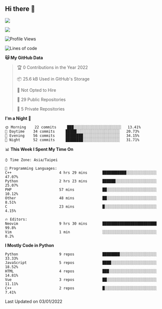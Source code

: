 ## Hi there 👋

![](https://github-readme-stats.vercel.app/api?username=CSY54&theme=nord&show_icons=true)

![](https://github-readme-stats.vercel.app/api/top-langs/?username=CSY54&theme=nord&layout=compact&card_width=445)

<!--START_SECTION:waka-->
![Profile Views](http://img.shields.io/badge/Profile%20Views-1-blue)

![Lines of code](https://img.shields.io/badge/From%20Hello%20World%20I%27ve%20Written-107%20Thousand%20lines%20of%20code-blue)

**🐱 My GitHub Data** 

> 🏆 0 Contributions in the Year 2022
 > 
> 📦 25.6 kB Used in GitHub's Storage 
 > 
> 🚫 Not Opted to Hire
 > 
> 📜 29 Public Repositories 
 > 
> 🔑 5 Private Repositories  
 > 
**I'm a Night 🦉** 

```text
🌞 Morning    22 commits     ███░░░░░░░░░░░░░░░░░░░░░░   13.41% 
🌆 Daytime    34 commits     █████░░░░░░░░░░░░░░░░░░░░   20.73% 
🌃 Evening    56 commits     ████████░░░░░░░░░░░░░░░░░   34.15% 
🌙 Night      52 commits     ████████░░░░░░░░░░░░░░░░░   31.71%

```


📊 **This Week I Spent My Time On** 

```text
⌚︎ Time Zone: Asia/Taipei

💬 Programming Languages: 
C++                      4 hrs 29 mins       ███████████░░░░░░░░░░░░░░   47.07% 
Python                   2 hrs 23 mins       ██████░░░░░░░░░░░░░░░░░░░   25.07% 
PHP                      57 mins             ██░░░░░░░░░░░░░░░░░░░░░░░   10.12% 
Other                    48 mins             ██░░░░░░░░░░░░░░░░░░░░░░░   8.51% 
C                        23 mins             █░░░░░░░░░░░░░░░░░░░░░░░░   4.15%

🔥 Editors: 
Neovim                   9 hrs 30 mins       █████████████████████████   99.8% 
Vim                      1 min               ░░░░░░░░░░░░░░░░░░░░░░░░░   0.2%

```

**I Mostly Code in Python** 

```text
Python                   9 repos             ████████░░░░░░░░░░░░░░░░░   33.33% 
JavaScript               5 repos             ████░░░░░░░░░░░░░░░░░░░░░   18.52% 
HTML                     4 repos             ███░░░░░░░░░░░░░░░░░░░░░░   14.81% 
Vue                      3 repos             ██░░░░░░░░░░░░░░░░░░░░░░░   11.11% 
C++                      2 repos             █░░░░░░░░░░░░░░░░░░░░░░░░   7.41%

```



 Last Updated on 03/01/2022
<!--END_SECTION:waka-->

<!--
**CSY54/CSY54** is a ✨ _special_ ✨ repository because its `README.md` (this file) appears on your GitHub profile.

Here are some ideas to get you started:

- 🔭 I’m currently working on ...
- 🌱 I’m currently learning ...
- 👯 I’m looking to collaborate on ...
- 🤔 I’m looking for help with ...
- 💬 Ask me about ...
- 📫 How to reach me: ...
- 😄 Pronouns: ...
- ⚡ Fun fact: ...
-->
